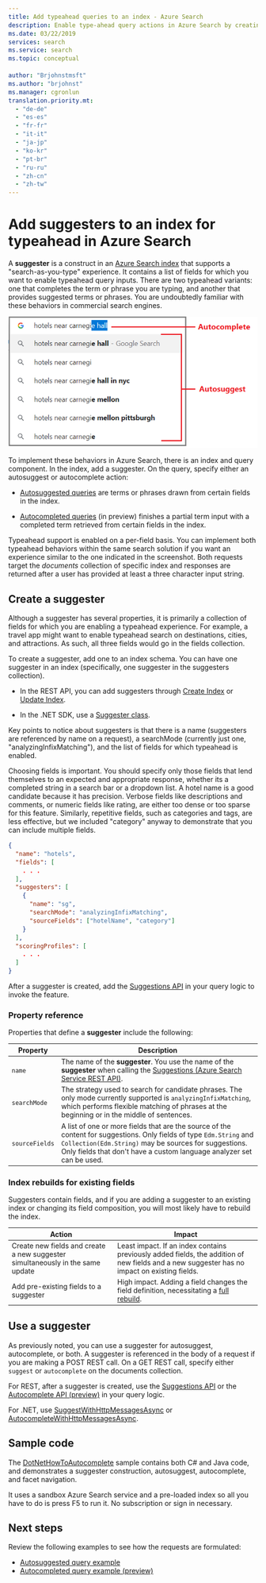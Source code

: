 ```yaml
---
title: Add typeahead queries to an index - Azure Search
description: Enable type-ahead query actions in Azure Search by creating suggesters and formulating requests that invoke autocomplete or autosuggested query terms.
ms.date: 03/22/2019
services: search
ms.service: search
ms.topic: conceptual

author: "Brjohnstmsft"
ms.author: "brjohnst"
ms.manager: cgronlun
translation.priority.mt:
  - "de-de"
  - "es-es"
  - "fr-fr"
  - "it-it"
  - "ja-jp"
  - "ko-kr"
  - "pt-br"
  - "ru-ru"
  - "zh-cn"
  - "zh-tw"
---
```

# Add suggesters to an index for typeahead in Azure Search

A **suggester** is a construct in an [Azure Search index](search-what-is-an-index.md) that supports a "search-as-you-type" experience. It contains a list of fields for which you want to enable typeahead query inputs. There are two typeahead variants: one that completes the term or phrase you are typing, and another that provides suggested terms or phrases. You are undoubtedly familiar with these behaviors in commercial search engines.

![Visual comparison of autocomplete and autosuggest](./media/index-add-suggesters/visual-comparison-suggest-complete.png "Visual comparison of autocomplete and autosuggest")

To implement these behaviors in Azure Search, there is an index and query component. In the index, add a suggester. On the query, specify either an autosuggest or autocomplete action:

+ [Autosuggested queries](search-autosuggest-example.md) are terms or phrases drawn from certain fields in the index. 

+ [Autocompleted queries](search-autocomplete-tutorial.md) (in preview) finishes a partial term input with a completed term retrieved from certain fields in the index.

Typeahead support is enabled on a per-field basis. You can implement both typeahead behaviors within the same search solution if you want an experience similar to the one indicated in the screenshot. Both requests target the *documents* collection of specific index and responses are returned after a user has provided at least a three character input string.

## Create a suggester

Although a suggester has several properties, it is primarily a collection of fields for which you are enabling a typeahead experience. For example, a travel app might want to enable typeahead search on destinations, cities, and attractions. As such, all three fields would go in the fields collection.

To create a suggester, add one to an index schema. You can have one suggester in an index (specifically, one suggester in the suggesters collection). 

+ In the REST API, you can add suggesters through [Create Index](https://docs.microsoft.com/rest/api/searchservice/create-index) or 
[Update Index](https://docs.microsoft.com/rest/api/searchservice/update-index). 

+ In the .NET SDK, use a [Suggester class](https://docs.microsoft.com/dotnet/api/microsoft.azure.search.models.suggester?view=azure-dotnet).

Key points to notice about suggesters is that there is a name (suggesters are referenced by name on a request), a searchMode (currently just one, "analyzingInfixMatching"), and the list of fields for which typeahead is enabled. 

Choosing fields is important. You should specify only those fields that lend themselves to an expected and appropriate response, whether its a completed string in a search bar or a dropdown list. A hotel name is a good candidate because it has precision. Verbose fields like descriptions and comments, or numeric fields like rating, are either too dense or too sparse for this feature. Similarly, repetitive fields, such as categories and tags, are less effective, but we included "category" anyway to demonstrate that you can include multiple fields.

```json
{
  "name": "hotels",
  "fields": [
    . . .
  ],
  "suggesters": [
    {
      "name": "sg",
      "searchMode": "analyzingInfixMatching",
      "sourceFields": ["hotelName", "category"]
    }
  ],
  "scoringProfiles": [
    . . .
  ]
}

```
After a suggester is created, add the [Suggestions API](https://docs.microsoft.com/rest/api/searchservice/suggestions) in your query logic to invoke the feature.

### Property reference

Properties that define a **suggester** include the following:

|Property      |Description      |
|--------------|-----------------|
|`name`        |The name of the **suggester**. You use the name of the **suggester** when calling the [Suggestions &#40;Azure Search Service REST API&#41;](https://docs.microsoft.com/rest/api/searchservice/suggestions).|
|`searchMode`  |The strategy used to search for candidate phrases. The only mode currently supported is `analyzingInfixMatching`, which performs flexible matching of phrases at the beginning or in the middle of sentences.|
|`sourceFields`|A list of one or more fields that are the source of the content for suggestions. Only fields of type `Edm.String` and `Collection(Edm.String)` may be sources for suggestions. Only fields that don't have a custom language analyzer set can be used. |

### Index rebuilds for existing fields

Suggesters contain fields, and if you are adding a suggester to an existing index or changing its field composition, you will most likely have to rebuild the index.

| Action | Impact |
|--------|--------|
| Create new fields and create a new suggester simultaneously in the same update | Least impact. If an index contains previously added fields, the addition of new fields and a new suggester has no impact on existing fields. |
| Add pre-existing fields to a suggester | High impact. Adding a field changes the field definition, necessitating a [full rebuild](search-howto-reindex.md).|

## Use a suggester

As previously noted, you can use a suggester for autosuggest, autocomplete, or both. A suggester is referenced in the body of a request if you are making a POST REST call. On a GET REST call, specify either `suggest` or `autocomplete` on the documents collection.

For REST, after a suggester is created, use the [Suggestions API](https://docs.microsoft.com/rest/api/searchservice/suggestions) or the [Autocomplete API (preview)](https://docs.microsoft.com/rest/api/searchservice/autocomplete) in your query logic.

For .NET, use [SuggestWithHttpMessagesAsync](https://docs.microsoft.com/dotnet/api/microsoft.azure.search.idocumentsoperations.suggestwithhttpmessagesasync?view=azure-dotnet-preview) or [AutocompleteWithHttpMessagesAsync](https://docs.microsoft.com/dotnet/api/microsoft.azure.search.idocumentsoperations.autocompletewithhttpmessagesasync?view=azure-dotnet-preview&viewFallbackFrom=azure-dotnet).

## Sample code

The [DotNetHowToAutocomplete](https://github.com/Azure-Samples/search-dotnet-getting-started/tree/master/DotNetHowToAutocomplete) sample contains both C# and Java code, and demonstrates a suggester construction, autosuggest, autocomplete, and facet navigation. 

It uses a sandbox Azure Search service and a pre-loaded index so all you have to do is press F5 to run it. No subscription or sign in necessary.

## Next steps

Review the following examples to see how the requests are formulated:

+ [Autosuggested query example](search-autosuggest-example.md) 
+ [Autocompleted query example (preview)](search-autocomplete-tutorial.md) 
